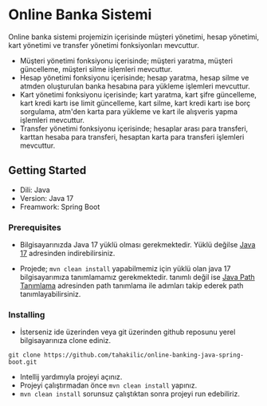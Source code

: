 # Online Banka Sistemi

Online banka sistemi projemizin içerisinde müşteri yönetimi, hesap yönetimi, kart yönetimi ve transfer yönetimi fonksiyonları mevcuttur. 
* Müşteri yönetimi fonksiyonu içerisinde; müşteri yaratma, müşteri güncelleme, müşteri silme işlemleri mevcuttur. 
* Hesap yönetimi fonksiyonu içerisinde; hesap yaratma, hesap silme ve atmden oluşturulan banka hesabına para yükleme işlemleri mevcuttur. 
* Kart yönetimi fonksiyonu içerisinde; kart yaratma, kart şifre güncelleme, kart kredi kartı ise limit güncelleme, kart silme, kart kredi kartı ise borç sorgulama, atm'den karta para yükleme ve kart ile alışveris yapma işlemleri mevcuttur. 
* Transfer yönetimi fonksiyonu içerisinde; hesaplar arası para transferi, karttan hesaba para transferi, hesaptan karta para transferi işlemleri mevcuttur.

## Getting Started

* Dili: Java
* Version: Java 17
* Freamwork: Spring Boot

### Prerequisites

* Bilgisayarınızda Java 17 yüklü olması gerekmektedir. Yüklü değilse  [Java 17](https://www.oracle.com/java/technologies/javase/jdk17-archive-downloads.html) adresinden indirebilirsiniz.

* Projede; `mvn clean install` yapabilmemiz için yüklü olan java 17 bilgisayarımıza tanımlamamız gerekmektedir. tanımlı değil ise [Java Path Tanımlama](https://java.com/tr/download/help/path_tr.html) adresinden path tanımlama ile adımları takip ederek path tanımlayabilirsiniz.


### Installing

* İsterseniz ide üzerinden veya git üzerinden github reposunu yerel bilgisayarınıza clone ediniz.

```
git clone https://github.com/tahakilic/online-banking-java-spring-boot.git
```

* Intellij yardımıyla projeyi açınız.
* Projeyi çalıştırmadan önce `mvn clean install` yapınız.
* `mvn clean install` sorunsuz çalıştıktan sonra projeyi run edebiliriz.
